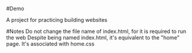 #Demo

A project for practicing building websites

#Notes
Do not change the file name of index.html, for it is required to run the web
Despite being named index.html, it's equivalent to the "home" page.
It's associated with home.css
